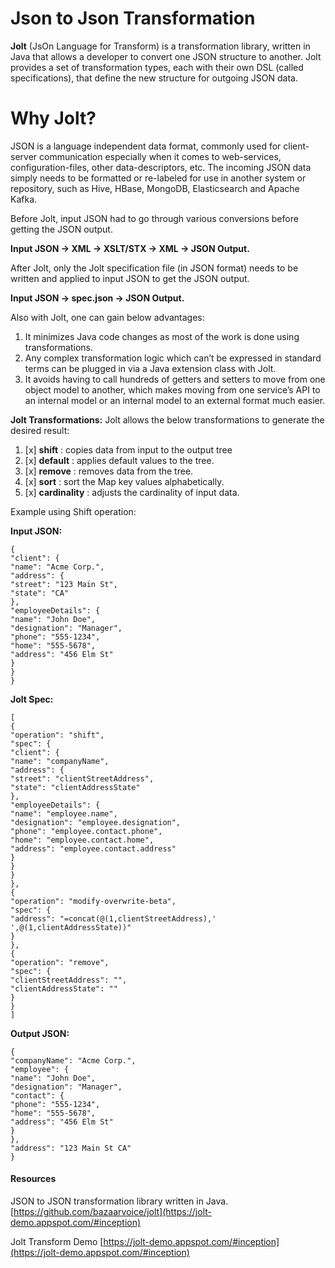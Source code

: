 ﻿# Json to Json Transformation 

**Jolt** (JsOn Language for Transform) is a transformation library, written in Java that allows a developer to convert one JSON structure to another. Jolt provides a set of transformation types, each with their own DSL (called specifications), that define the new structure for outgoing JSON data.

# Why Jolt?

JSON is a language independent data format, commonly used for client-server communication especially when it comes to web-services, configuration-files, other data-descriptors, etc. The incoming JSON data simply needs to be formatted or re-labeled for use in another system or repository, such as Hive, HBase, MongoDB, Elasticsearch and Apache Kafka.

Before Jolt, input JSON had to go through various conversions before getting the JSON output.

**Input JSON -> XML -> XSLT/STX -> XML -> JSON Output.**

After Jolt, only the Jolt specification file (in JSON format) needs to be written and applied to input JSON to get the JSON output.

**Input JSON -> spec.json -> JSON Output.**

Also with Jolt, one can gain below advantages:

1. It minimizes Java code changes as most of the work is done using transformations.
2. Any complex transformation logic which can’t be expressed in standard terms can be plugged in via a Java extension class with Jolt.
3. It avoids having to call hundreds of getters and setters to move from one object model to another, which makes moving from one service’s API to an internal model or an internal model to an external format much easier.

**Jolt Transformations:**
Jolt allows the below transformations to generate the desired result:

1. [x] **shift**       : copies data from input to the output tree
2. [x] **default**     : applies default values to the tree.
3. [x] **remove**      : removes data from the tree.
4. [x] **sort**        : sort the Map key values alphabetically.
5. [x] **cardinality** : adjusts the cardinality of input data.

Example using Shift operation:

**Input JSON:**

    {
    "client": {
    "name": "Acme Corp.",
    "address": {
    "street": "123 Main St",
    "state": "CA"
    },
    "employeeDetails": {
    "name": "John Doe",
    "designation": "Manager",
    "phone": "555-1234",
    "home": "555-5678",
    "address": "456 Elm St"
    }
    }
    }

**Jolt Spec:**

    [
    {
    "operation": "shift",
    "spec": {
    "client": {
    "name": "companyName",
    "address": {
    "street": "clientStreetAddress",
    "state": "clientAddressState"
    },
    "employeeDetails": {
    "name": "employee.name",
    "designation": "employee.designation",
    "phone": "employee.contact.phone",
    "home": "employee.contact.home",
    "address": "employee.contact.address"
    }
    }
    }
    },
    {
    "operation": "modify-overwrite-beta",
    "spec": {
    "address": "=concat(@(1,clientStreetAddress),' ',@(1,clientAddressState))"
    }
    },
    {
    "operation": "remove",
    "spec": {
    "clientStreetAddress": "",
    "clientAddressState": ""
    }
    }
    ]

**Output JSON:**

    {
    "companyName": "Acme Corp.",
    "employee": {
    "name": "John Doe",
    "designation": "Manager",
    "contact": {
    "phone": "555-1234",
    "home": "555-5678",
    "address": "456 Elm St"
    }
    },
    "address": "123 Main St CA"
    }

#### **Resources**

JSON to JSON transformation library written in Java. [https://github.com/bazaarvoice/jolt](https://jolt-demo.appspot.com/#inception)

Jolt Transform Demo [https://jolt-demo.appspot.com/#inception](https://jolt-demo.appspot.com/#inception)